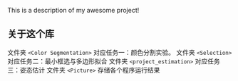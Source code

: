This is a description of my awesome project!
## 关于这个库
文件夹 `<Color Segmentation>` 对应任务一：颜色分割实验。
文件夹 `<Selection>` 对应任务二：最小框选与多边形拟合
文件夹 `<project_estimation>` 对应任务三：姿态估计
文件夹 `<Picture>` 存储各个程序运行结果

